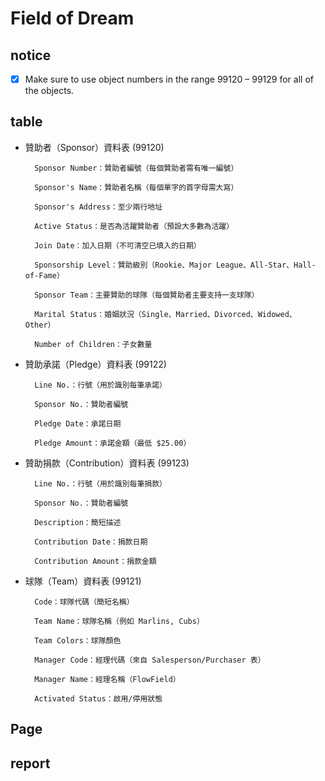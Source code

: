 # Field of Dream

## notice

- [X] Make sure to use object numbers in the range 99120 – 99129 for all of the objects.

## table

- 贊助者（Sponsor）資料表 (99120)

        Sponsor Number：贊助者編號（每個贊助者需有唯一編號）

        Sponsor's Name：贊助者名稱（每個單字的首字母需大寫）

        Sponsor's Address：至少兩行地址

        Active Status：是否為活躍贊助者（預設大多數為活躍）

        Join Date：加入日期（不可清空已填入的日期）

        Sponsorship Level：贊助級別（Rookie、Major League、All-Star、Hall-of-Fame）

        Sponsor Team：主要贊助的球隊（每個贊助者主要支持一支球隊）

        Marital Status：婚姻狀況（Single、Married、Divorced、Widowed、Other）

        Number of Children：子女數量

- 贊助承諾（Pledge）資料表 (99122)

        Line No.：行號（用於識別每筆承諾）

        Sponsor No.：贊助者編號

        Pledge Date：承諾日期

        Pledge Amount：承諾金額（最低 $25.00）

- 贊助捐款（Contribution）資料表 (99123)

        Line No.：行號（用於識別每筆捐款）

        Sponsor No.：贊助者編號

        Description：簡短描述

        Contribution Date：捐款日期

        Contribution Amount：捐款金額

- 球隊（Team）資料表 (99121)

        Code：球隊代碼（簡短名稱）

        Team Name：球隊名稱（例如 Marlins, Cubs）

        Team Colors：球隊顏色

        Manager Code：經理代碼（來自 Salesperson/Purchaser 表）

        Manager Name：經理名稱（FlowField）

        Activated Status：啟用/停用狀態

## Page

## report
